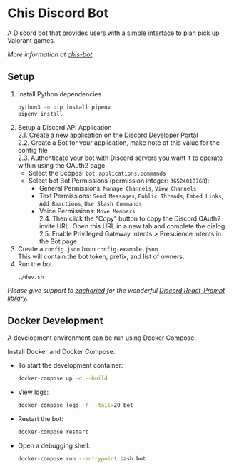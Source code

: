 # Chis Discord Bot

A Discord bot that provides users with a simple interface to plan pick up Valorant games.

*More information at [chis-bot](https://chis.dev/chis-bot).*

## Setup

1. Install Python dependencies
   ``` bash
   python3 -m pip install pipenv
   pipenv install
   ```
2. Setup a Discord API Application  
   2.1. Create a new application on the [Discord Developer Portal](https://discord.com/developers/applications)  
   2.2. Create a Bot for your application, make note of this value for the config file  
   2.3. Authenticate your bot with Discord servers you want it to operate within using the OAuth2 page  
      - Select the Scopes: `bot`, `applications.commands`  
	  - Select bot Bot Permissions (permission integer: `36524018768`):  
	     - General Permissions: `Manage Channels`, `View Channels`  
		 - Text Permissions: `Send Messages`, `Public Threads`, `Embed Links`, `Add Reactions`, `Use Slash Commands`  
		 - Voice Permissions: `Move Members`  
    2.4. Then click the "Copy" button to copy the Discord OAuth2 invite URL. Open this URL in a new tab and complete the dialog.  
	2.5. Enable Privileged Gateway Intents > Prescience Intents in the Bot page  
2. Create a `config.json` from `config-example.json`  
   This will contain the bot token, prefix, and list of owners.  
3. Run the bot.  
   ```bash
   ./dev.sh
   ```


*Please give support to [zacharied](https://github.com/zacharied) for the wonderful [Discord React-Prompt library](https://github.com/zacharied/discord-eprompt).*

## Docker Development

A development environment can be run using Docker Compose.

Install Docker and Docker Compose. 

- To start the development container:
  ```bash
  docker-compose up -d --build
  ```
- View logs:
  ```bash
  docker-compose logs -f --tail=20 bot
  ```
- Restart the bot:
  ```bash
  docker-compose restart
  ```
- Open a debugging shell:
  ```bash
  docker-compose run --entrypoint bash bot
  ```
